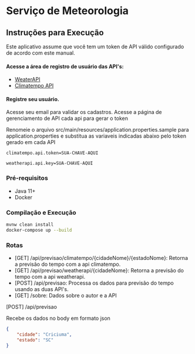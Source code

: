 # Serviço de Meteorologia

## Instruções para Execução
Este aplicativo assume que você tem um token de API válido configurado de acordo com este manual.

#### Acesse a área de registro de usuário das API's: 
- [WeaterAPI](https://www.weatherapi.com/signup.aspx)
- [Climatempo API](https://advisor.climatempo.com.br/)

#### Registre seu usuário.
Acesse seu email para validar os cadastros.
Acesse a página de gerenciamento de API cada api para gerar o token 

Renomeie o arquivo src/main/resources/application.properties.sample para application.properties e substitua as variaveis indicadas abaixo pelo token gerado em cada API


```
climatempo.api.token=SUA-CHAVE-AQUI

weatherapi.api.key=SUA-CHAVE-AQUI
```

### Pré-requisitos
- Java 11+
- Docker

### Compilação e Execução
```bash
mvnw clean install
docker-compose up --build
```

### Rotas
- [GET] /api/previsao/climatempo/{cidadeNome}/{estadoNome}: Retorna a previsão do tempo com a api climatempo.
- [GET] /api/previsao/weatherapi/{cidadeNome}: Retorna a previsão do tempo com a api weatherapi.
- [POST] /api/previsao: Processa os dados para previsão do tempo usando as duas API's.
- [GET] /sobre: Dados sobre o autor e a API

[POST] /api/previsao

Recebe os dados no body em formato json
``` JSON
{
	"cidade": "Criciuma",
	"estado": "SC"
}
```


